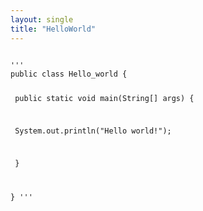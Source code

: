 ```yaml
---
layout: single
title: "HelloWorld"
---
```


<code>
'''
public class Hello_world {

​	public static void main(String[] args) {

​		System.out.println("Hello world!");

​	}

}
'''
</code>
